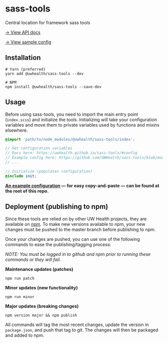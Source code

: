 # sass-tools
Central location for framework sass tools

[→ View API docs](https://uwhealth.github.io/sass-tools/)

[→ View sample config](example-config.scss)

## Installation

```cli
# Yarn (preferred)
yarn add @uwhealth/sass-tools --dev

# NPM
npm install @uwhealth/sass-tools --save-dev
```

## Usage

Before using sass-tools, you need to import the main entry point (`index.scss`) and initialize the tools. Initializing will take your configuration variables and move them to private variables used by functions and mixins elsewhere.

```scss
@import 'path/to/node_modules/@uwhealth/sass-tools/index';

// Set configuration variables
// Docs here: https://uwhealth.github.io/sass-tools/#config
// Example config here: https://github.com/UWHealth/sass-tools/blob/master/example-config.scss
// ...

// Initialize (populates configuration)
@include init;

```
**[An example configuration](https://github.com/UWHealth/sass-tools/blob/master/example-config.scss) — for easy copy-and-paste — can be found at the root of this repo.**

## Deployment (publishing to npm)

Since these tools are relied on by other UW Health projects, they are available on [npm](https://www.npmjs.com/package/@uwhealth/sass-tools).
To make new versions available to npm, your new changes must be pushed to the master branch before publishing to npm.

Once your changes are pushed, you can use one of the following commands to ease the publishing/tagging process:

_NOTE: You must be logged in to github and npm prior to running these commands or they will fail._

**Maintenance updates (patches)**

```cli
npm run patch
```

**Minor updates (new functionality)**

```cli
npm run minor
```

**Major updates (breaking changes)**

```cli
npm version major && npm publish
```

All commands will tag the most recent changes, update the version in `package.json`, and push that tag to git.
The changes will then be packaged and added to npm.
